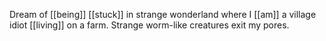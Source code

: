 Dream of [[being]] [[stuck]] in strange wonderland where I [[am]] a village idiot [[living]] on a farm. Strange worm-like creatures exit my pores.